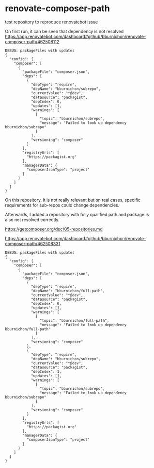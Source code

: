 # renovate-composer-path
test repository to reproduce renovatebot issue

On first run, it can be seen that dependency is not resolved
https://app.renovatebot.com/dashboard#github/bburnichon/renovate-composer-path/462508112

```
DEBUG: packageFiles with updates
{
  "config": {
    "composer": [
      {
        "packageFile": "composer.json",
        "deps": [
          {
            "depType": "require",
            "depName": "bburnichon/subrepo",
            "currentValue": "*@dev",
            "datasource": "packagist",
            "depIndex": 0,
            "updates": [],
            "warnings": [
              {
                "topic": "bburnichon/subrepo",
                "message": "Failed to look up dependency bburnichon/subrepo"
              }
            ],
            "versioning": "composer"
          }
        ],
        "registryUrls": [
          "https://packagist.org"
        ],
        "managerData": {
          "composerJsonType": "project"
        }
      }
    ]
  }
}
```

On this repository, it is not really relevant but on real cases, specific requirements for sub-repos could change dependencies.

Afterwards, I added a repository with fully qualified path and package is also not resolved correctly.

https://getcomposer.org/doc/05-repositories.md

https://app.renovatebot.com/dashboard#github/bburnichon/renovate-composer-path/462508331

```
DEBUG: packageFiles with updates
{
  "config": {
    "composer": [
      {
        "packageFile": "composer.json",
        "deps": [
          {
            "depType": "require",
            "depName": "bburnichon/full-path",
            "currentValue": "*@dev",
            "datasource": "packagist",
            "depIndex": 0,
            "updates": [],
            "warnings": [
              {
                "topic": "bburnichon/full-path",
                "message": "Failed to look up dependency bburnichon/full-path"
              }
            ],
            "versioning": "composer"
          },
          {
            "depType": "require",
            "depName": "bburnichon/subrepo",
            "currentValue": "*@dev",
            "datasource": "packagist",
            "depIndex": 1,
            "updates": [],
            "warnings": [
              {
                "topic": "bburnichon/subrepo",
                "message": "Failed to look up dependency bburnichon/subrepo"
              }
            ],
            "versioning": "composer"
          }
        ],
        "registryUrls": [
          "https://packagist.org"
        ],
        "managerData": {
          "composerJsonType": "project"
        }
      }
    ]
  }
}
```
